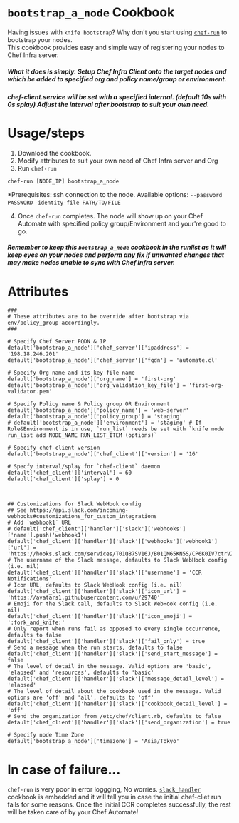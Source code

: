 # `bootstrap_a_node` Cookbook

 Having issues with `knife bootstrap`? Why don't you start using [`chef-run`](https://docs.chef.io/workstation/chef_run/) to bootstrap your nodes.  		
 This cookbook provides easy and simple way of registering your nodes to Chef Infra server.

##### What it does is simply. Setup Chef Infra Client onto the target nodes and which be added to specified org and policy name/group or environment. 
##### chef-client.service will be set with a specified internal. (default 10s with 0s splay) Adjust the interval after bootstrap to suit your own need. 

# Usage/steps
1. Download the cookbook.
2. Modify attributes to suit your own need of Chef Infra server and Org
3. Run `chef-run` 		

  ```
  chef-run [NODE_IP] bootstrap_a_node
  ``` 	

  *Prerequisites: ssh connection to the node. Available options: `--password PASSWORD` `-identity-file PATH/TO/FILE`

4. Once `chef-run` completes. The node will show up on your Chef Automate with specified policy group/Environment and your're good to go.  

##### Remember to keep this `bootstrap_a_node` cookbook in the runlist as it will keep eyes on your nodes and perform any fix if unwanted changes that may make nodes unable to sync with Chef Infra server. 
		
# Attributes		
		
 ```		
###
# These attributes are to be override after bootstrap via env/policy_group accordingly.
###

# Specify Chef Server FQDN & IP
default['bootstrap_a_node']['chef_server']['ipaddress'] = '198.18.246.201'
default['bootstrap_a_node']['chef_server']['fqdn'] = 'automate.cl'

# Specify Org name and its key file name
default['bootstrap_a_node']['org_name'] = 'first-org'
default['bootstrap_a_node']['org_validation_key_file'] = 'first-org-validator.pem'

# Specify Policy name & Policy group OR Environment
default['bootstrap_a_node']['policy_name'] = 'web-server'
default['bootstrap_a_node']['policy_group'] = 'staging'
# default['bootstrap_a_node']['environment'] = 'staging' # If Role&Environment is in use, `run_list` needs be set with `knife node run_list add NODE_NAME RUN_LIST_ITEM (options)`

# Specify chef-client version
default['bootstrap_a_node']['chef_client']['version'] = '16'

# Specfy interval/splay for `chef-client` daemon
default['chef_client']['interval'] = 60
default['chef_client']['splay'] = 0



## Customizations for Slack WebHook config
## See https://api.slack.com/incoming-webhooks#customizations_for_custom_integrations
# Add `webhook1` URL
# default['chef_client']['handler']['slack']['webhooks']['name'].push('webhook1')
default['chef_client']['handler']['slack']['webhooks']['webhook1']['url'] = 'https://hooks.slack.com/services/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'
# The username of the Slack message, defaults to Slack WebHook config (i.e. nil)
default['chef_client']['handler']['slack']['username'] = 'CCR Notifications'
# Icon URL, defaults to Slack WebHook config (i.e. nil)
default['chef_client']['handler']['slack']['icon_url'] = 'https://avatars1.githubusercontent.com/u/29740'
# Emoji for the Slack call, defaults to Slack WebHook config (i.e. nil)
default['chef_client']['handler']['slack']['icon_emoji'] = ':fork_and_knife:'
# Only report when runs fail as opposed to every single occurrence, defaults to false
default['chef_client']['handler']['slack']['fail_only'] = true
# Send a message when the run starts, defaults to false
default['chef_client']['handler']['slack']['send_start_message'] = false
# The level of detail in the message. Valid options are 'basic', 'elapsed' and 'resources', defaults to 'basic'
default['chef_client']['handler']['slack']['message_detail_level'] = 'elapsed'
# The level of detail about the cookbook used in the message. Valid options are 'off' and 'all', defaults to 'off'
default['chef_client']['handler']['slack']['cookbook_detail_level'] = 'off'
# Send the organization from /etc/chef/client.rb, defaults to false
default['chef_client']['handler']['slack']['send_organization'] = true

# Specify node Time Zone
default['bootstrap_a_node']['timezone'] = 'Asia/Tokyo'		
 ```

# In case of failure...

`chef-run` is very poor in error loggging, No worries. [`slack_handler`](https://supermarket.chef.io/cookbooks/slack_handler) cookbook is embedded and it will tell you in case the initial chef-cliet run fails for some reasons. Once the initial CCR completes successfully, the rest will be taken care of by your Chef Automate!